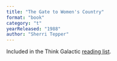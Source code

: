 ```yaml
---
title: "The Gate to Women's Country"
format: "book"
category: "t"
yearReleased: "1988"
author: "Sherri Tepper"
---
```

Included in the Think Galactic <a href="http://thinkgalactic.org/reading-lists/by-author/">reading list</a>.